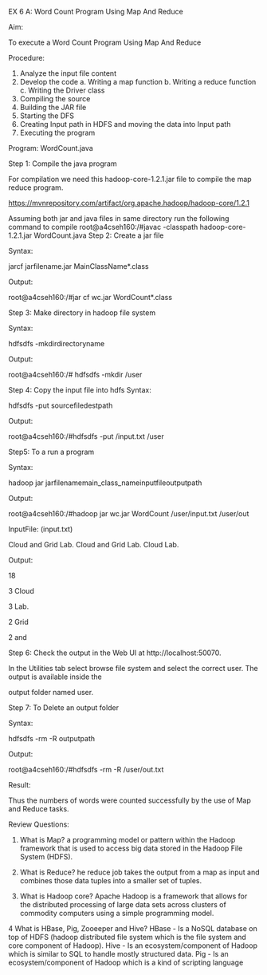  EX 6 A: Word Count Program Using Map And Reduce




Aim:


To execute a Word Count Program Using Map And Reduce



Procedure:

1.   Analyze the input file content
2.   Develop the code
a.   Writing a map function
b.   Writing a reduce function c.   Writing the Driver class
3.   Compiling the source
4.   Building the JAR file
5.   Starting the DFS
6.   Creating Input path in HDFS and moving the data into Input path
7.   Executing the program



Program: WordCount.java





Step 1:  Compile the java program


For compilation we need this hadoop-core-1.2.1.jar file to compile the map reduce program.

https://mvnrepository.com/artifact/org.apache.hadoop/hadoop-core/1.2.1

Assuming both jar and java files in same directory run the following command to compile root@a4cseh160:/#javac -classpath hadoop-core-1.2.1.jar WordCount.java
Step 2: Create a jar file


Syntax:

jarcf jarfilename.jar MainClassName*.class

Output:

root@a4cseh160:/#jar cf wc.jar WordCount*.class

Step 3:  Make directory in hadoop file system


Syntax:

hdfsdfs -mkdirdirectoryname

Output:

root@a4cseh160:/# hdfsdfs -mkdir /user



Step 4:  Copy the input file into hdfs
Syntax:

hdfsdfs -put sourcefiledestpath

Output:

root@a4cseh160:/#hdfsdfs -put /input.txt /user

Step5:   To a run a program


Syntax:

hadoop jar jarfilenamemain_class_nameinputfileoutputpath





Output:

root@a4cseh160:/#hadoop jar wc.jar WordCount /user/input.txt /user/out



InputFile:      (input.txt)

Cloud and Grid Lab. Cloud and Grid Lab. Cloud Lab.

Output:

18

3          Cloud

3          Lab.

2          Grid

2          and





Step 6:  Check the output in the Web UI at  http://localhost:50070.
 



In the Utilities tab select browse file system and select the correct user. The output is available inside the

output folder named user.


















 Step 7:  To Delete an output folder
 



Syntax:

hdfsdfs -rm -R outputpath

Output:

root@a4cseh160:/#hdfsdfs -rm -R /user/out.txt














Result:

Thus the numbers of words were counted successfully by the use of Map and Reduce tasks.









Review Questions:

1. What is Map?
	a programming model or pattern within the Hadoop framework that is used to access big data stored in the Hadoop File System (HDFS). 


2. What is Reduce?
	he reduce job takes the output from a map as input and combines those data tuples into a smaller set of tuples.



3. What is Hadoop core?
	Apache Hadoop is a framework that allows for the distributed processing of large data sets across clusters of commodity computers using a simple programming model.



4 What is HBase, Pig, Zooeeper and Hive?
	HBase - Is a NoSQL database on top of HDFS (hadoop distributed file system which is the file system and core component of Hadoop). Hive - Is an ecosystem/component of Hadoop which is similar to SQL to handle mostly structured data. Pig - Is an ecosystem/component of Hadoop which is a kind of scripting language

















































